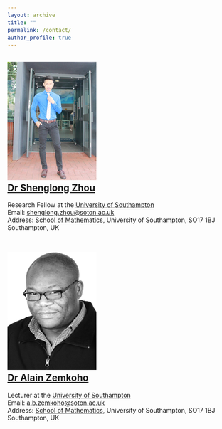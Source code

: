 ```yaml
---
layout: archive
title: ""   
permalink: /contact/
author_profile: true
---
```



![Dr Shenglong Zhou](/images/slzhou.jpg) <br> 
[Dr Shenglong Zhou](https://shenglongzhou.github.io) 
---
Research Fellow at the [University of Southampton](https://www.southampton.ac.uk/) <br> 
Email: shenglong.zhou@soton.ac.uk <br> 
Address: [School of Mathematics](https://www.southampton.ac.uk/maths), University of Southampton,  SO17 1BJ Southampton, UK <br> <br>

![Dr Alain Zemkoho](/images/zem.png) <br>
[Dr Alain Zemkoho](http://www.southampton.ac.uk/~abz1e14/)
---
Lecturer at the [University of Southampton](https://www.southampton.ac.uk/) <br>
Email: a.b.zemkoho@soton.ac.uk <br> 
Address: [School of Mathematics](https://www.southampton.ac.uk/maths),  University of Southampton, SO17 1BJ Southampton, UK
